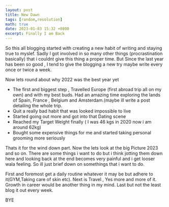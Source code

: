 ```yaml
---
layout: post
title: New Dawn
tags: [random,resolution]
math: true
date: 2023-01-03 15:32 +0800
excerpt: Finally I am Back
---
```

So this all blogging started with creating a new habit of writing and staying true to myslef. Sadly I got involved in so many other things (procrastination basically) that i couldnt give this thing a proper time. But Since the last year has been so good , I tend to give the blogging a new try maybe write every once or twice a week.

Now lets round about why 2022 was the best year yet
<ul>
  <li>The first and biggest step , Travelled Europe (first abroad trip all on my own) and with my best buds. Had an amazing time exploring the lands of Spain, France , Belgium and Amsterdam.(maybe ill write a post detailing the whole trip.</li>
  <li>Quit a really bad habit that was looked impossible to live</li>
  <li>Started going out more and got into that Dating scene</li>
  <li>Reached my Target Weight finally ( I was 46 kgs in 2020 now i am around 62kg)</li>
  <li>Bought some expensive things for me and started taking personal grooming more seriously</li>
</ul>

Thats it for the wind down part. Now the lets look at the big Picture 2023 and so on.
There are some things i want to do but i think jotting them down here and looking back at the end becomes very painful and i get looser wala feeling. So ill just brief down on somethings that i want to do. 

First and foremost get a daily routine whatever it may be but adhere to it(GYM,Taking care of skin etc). Next is Travel , Yes more and more of it. Growth in career would be another thing in my mind. 
Last but not the least blog it out every week.

BYE